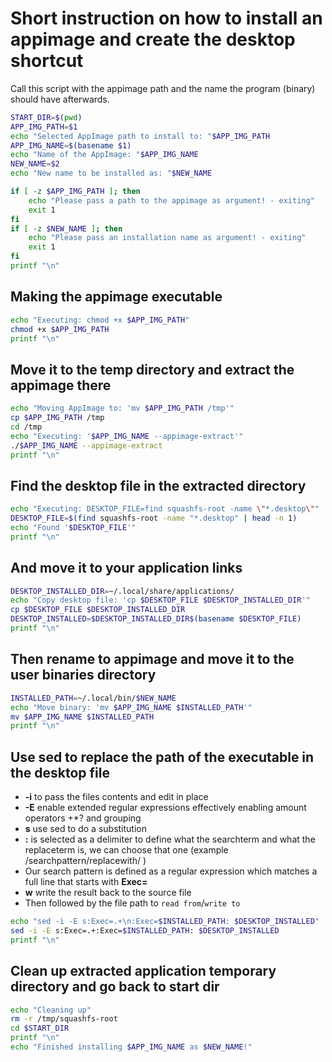 # Short instruction on how to install an appimage and create the desktop shortcut  

Call this script with the appimage path and the name the program (binary) should have afterwards.

```bash
START_DIR=$(pwd)
APP_IMG_PATH=$1
echo "Selected AppImage path to install to: "$APP_IMG_PATH
APP_IMG_NAME=$(basename $1)
echo "Name of the AppImage: "$APP_IMG_NAME
NEW_NAME=$2
echo "New name to be installed as: "$NEW_NAME

if [ -z $APP_IMG_PATH ]; then
    echo "Please pass a path to the appimage as argument! - exiting"
    exit 1
fi
if [ -z $NEW_NAME ]; then
    echo "Please pass an installation name as argument! - exiting"
    exit 1
fi
printf "\n" 
```

## Making the appimage executable

```bash
echo "Executing: chmod +x $APP_IMG_PATH"
chmod +x $APP_IMG_PATH
printf "\n"
```

## Move it to the temp directory and extract the appimage there

```bash
echo "Moving AppImage to: 'mv $APP_IMG_PATH /tmp'"
cp $APP_IMG_PATH /tmp
cd /tmp
echo "Executing: '$APP_IMG_NAME --appimage-extract'"
./$APP_IMG_NAME --appimage-extract
printf "\n"
```

## Find the desktop file in the extracted directory

```bash
echo "Executing: DESKTOP_FILE=find squashfs-root -name \"*.desktop\""
DESKTOP_FILE=$(find squashfs-root -name "*.desktop" | head -n 1)
echo "Found '$DESKTOP_FILE'"
printf "\n"
```

## And move it to your application links

```bash
DESKTOP_INSTALLED_DIR=~/.local/share/applications/
echo "Copy desktop file: 'cp $DESKTOP_FILE $DESKTOP_INSTALLED_DIR'"
cp $DESKTOP_FILE $DESKTOP_INSTALLED_DIR
DESKTOP_INSTALLED=$DESKTOP_INSTALLED_DIR$(basename $DESKTOP_FILE)
printf "\n"
```

## Then rename to appimage and move it to the user binaries directory

```bash
INSTALLED_PATH=~/.local/bin/$NEW_NAME
echo "Move binary: 'mv $APP_IMG_NAME $INSTALLED_PATH'"
mv $APP_IMG_NAME $INSTALLED_PATH
printf "\n"
```

## Use sed to replace the path of the executable in the desktop file

- **-i** to pass the files contents and edit in place
- **-E** enable extended regular expressions effectively enabling amount operators +*? and grouping
- **s** use sed to do a substitution
- **:** is selected as a delimiter to define what the searchterm and what the replaceterm is, we can choose that one (example /searchpattern/replacewith/ )
- Our search pattern is defined as a regular expression which matches a full line that starts with **Exec=**
- **w** write the result back to the source file  
- Then followed by the file path to `read from`/`write to`

```bash
echo "sed -i -E s:Exec=.+\n:Exec=$INSTALLED_PATH: $DESKTOP_INSTALLED"
sed -i -E s:Exec=.+:Exec=$INSTALLED_PATH: $DESKTOP_INSTALLED
printf "\n"
```

## Clean up extracted application temporary directory and go back to start dir

```bash
echo "Cleaning up"
rm -r /tmp/squashfs-root
cd $START_DIR
printf "\n"
echo "Finished installing $APP_IMG_NAME as $NEW_NAME!"
```
